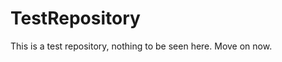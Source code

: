 TestRepository
==============

This is a test repository, nothing to be seen here. Move on now. 
 
 
  
 
 
  
   
 
 
    
  
   
  
  
 
 
  
  
 
  
  
